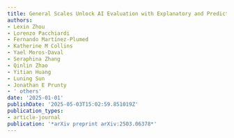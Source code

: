 ```yaml
---
title: General Scales Unlock AI Evaluation with Explanatory and Predictive Power
authors:
- Lexin Zhou
- Lorenzo Pacchiardi
- Fernando Martı́nez-Plumed
- Katherine M Collins
- Yael Moros-Daval
- Seraphina Zhang
- Qinlin Zhao
- Yitian Huang
- Luning Sun
- Jonathan E Prunty
- ' others'
date: '2025-01-01'
publishDate: '2025-05-03T15:02:59.851019Z'
publication_types:
- article-journal
publication: '*arXiv preprint arXiv:2503.06378*'
---
```

